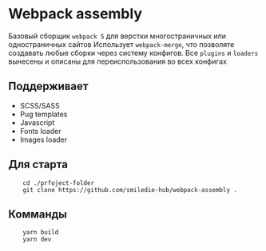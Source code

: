 # Webpack assembly

Базовый сборщик `webpack 5` для верстки многостраничных или одностраничных сайтов Использует `webpack-merge`, что позволяте
создавать любые сборки через систему конфигов. Все `plugins` и `loaders` вынесены и описаны для переиспользования во
всех конфигах

## Поддерживает

* SCSS/SASS
* Pug templates
* Javascript
* Fonts loader
* Images loader

## Для старта

```shell
    cd ./prfoject-folder
    git clone https://github.com/smiledie-hub/webpack-assembly .
```

## Комманды

```shell
    yarn build
    yarn dev
```
